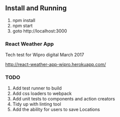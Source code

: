 ## Install and Running

1. npm install
3. npm start
4. goto http://localhost:3000

### React Weather App
Tech test for Wipro digital March 2017


http://react-weather-app-wipro.herokuapp.com/

### TODO
1. Add test runner to build
2. Add css loaders to webpack
3. Add unit tests to components and action creators
4. Tidy up with linting tool
5. Add the ability for users to save Locations